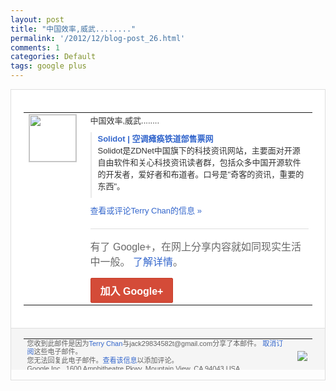 ```yaml
---
layout: post
title: "中国效率,威武........"
permalink: '/2012/12/blog-post_26.html'
comments: 1
categories: Default
tags: google plus
---
```

<!-- X-Notifications: 1:f51ad7f7d0000000 -->

<div style="border:solid 1px #dfdfdf;color:#686868;font:13px Arial"><div style="background-color:#fff;padding:20px;"><table cellpadding="0" cellspacing="0"><tr><td style="padding-right:15px;vertical-align:top"><a href="https://plus.google.com/_/notifications/emlink?emr=14900066512970582018&amp;emid=CNCr9caSuLQCFQFwTAod3yQAAA&amp;path=%2F108643996575278738906&amp;dt=1356527451332&amp;uob=8"><img height="75" src="https://lh3.googleusercontent.com/-KKRGTyJ5Bl0/AAAAAAAAAAI/AAAAAAAAtnY/R4QEWIp3Ur0/s75-c-k-a/photo.jpg" style="border:solid 1px #cccccc;" width="75"/></a></td><td style="width:578px;color:#333;font:13px Arial;vertical-align:top"><div style="padding-bottom:10px">中国效率,威武........</div><div style="margin-bottom:10px;padding-left:10px; border-left:2px solid #EAEAEA"><span style="margin-right:5px"><a href="http://www.solidot.org/story?sid=32860" style="color:#3366CC;text-decoration:none"><span style="font-weight:bold">Solidot | 空调瘫痪铁道部售票网</span></a><div style="padding-bottom:10px">Solidot是ZDNet中国旗下的科技<wbr/>资讯网站，主要面对开源自由软件和关心科技<wbr/>资讯读者群，包括众多中国开源软件的开发者<wbr/>，爱好者和布道者。口号是"奇客的资讯，重<wbr/>要的东西"。</div></span></div><a href="https://plus.google.com/_/notifications/emlink?emr=14900066512970582018&amp;emid=CNCr9caSuLQCFQFwTAod3yQAAA&amp;path=%2F108643996575278738906%2Fposts%2F5FWxn6z1REs%3Fgpinv%3DAMIXal9PBO2szxYI2RtWVfbg0M9ohmaRo9_KlnddkKhpTspCUchOik5-aEBZ9658LcN3ZGtkzYaTXUP_OoQnFF5C6v5i12tzvITXc1fIWTDUiB3jttpMcjc&amp;dt=1356527451332&amp;uob=8" style="color:#3366CC;text-decoration:none">查看或评论Terry Chan的信息 »</a><div style="margin-top:20px;border-top:solid 1px #dfdfdf"><div style="padding:15px 0;color:#686868;font:16px Arial">有了 Google+，在网上分享内容就如同现实生活中一般。 <a href="http://www.google.com/+/learnmore/" style="color:#3366CC;text-decoration:none">了解详情</a>。</div><a href="https://plus.google.com/_/notifications/emlink?emr=14900066512970582018&amp;emid=CNCr9caSuLQCFQFwTAod3yQAAA&amp;path=%2F%3Fgpinv%3DAMIXal9PBO2szxYI2RtWVfbg0M9ohmaRo9_KlnddkKhpTspCUchOik5-aEBZ9658LcN3ZGtkzYaTXUP_OoQnFF5C6v5i12tzvITXc1fIWTDUiB3jttpMcjc&amp;dt=1356527451332&amp;uob=8" style="display:inline-block;padding:7px 15px;background-color:#d44b38; color:#fff;font-size:16px; font-weight:bold;border-radius:2px;-webkit-border-radius:2px; -moz-border-radius:2px;border:solid 1px #c43b28; white-space:nowrap;text-decoration:none">加入 Google+</a></div></td></tr></table></div><div style="border-top:solid 1px #dfdfdf;padding:0 20px; background-color:#f5f5f5"><table cellpadding="0" cellspacing="0" style="height:50px"><tbody><tr><td style="vertical-align:middle;width:100%; color:#636363;font:11px Arial; line-height:120%">您收到此邮件是因为<a href="https://plus.google.com/_/notifications/emlink?emr=14900066512970582018&amp;emid=CNCr9caSuLQCFQFwTAod3yQAAA&amp;path=%2F108643996575278738906%3Fgpinv%3DAMIXal9PBO2szxYI2RtWVfbg0M9ohmaRo9_KlnddkKhpTspCUchOik5-aEBZ9658LcN3ZGtkzYaTXUP_OoQnFF5C6v5i12tzvITXc1fIWTDUiB3jttpMcjc&amp;dt=1356527451332&amp;uob=8" style="color:#3366CC;text-decoration:none">Terry Chan</a>与jack29834582t@gmail.com分享了本邮件。 <a href="https://plus.google.com/_/notifications/emlink?emr=14900066512970582018&amp;emid=CNCr9caSuLQCFQFwTAod3yQAAA&amp;path=%2F_%2Fnonplus%2Femailsettings%3Fgpinv%3DAMIXal9PBO2szxYI2RtWVfbg0M9ohmaRo9_KlnddkKhpTspCUchOik5-aEBZ9658LcN3ZGtkzYaTXUP_OoQnFF5C6v5i12tzvITXc1fIWTDUiB3jttpMcjc%26est%3DADH5u8WlREY8_FRqApZ9Jsp1-aomDOU5uSo2uNEaB6h1sJasp1l3k1EX2MOXWbO00LsA9eoNCIvhomA2AUtyHJsIzrN5sVNGjmTkAvaMijcTJMm3hRnl1e618MqLOiAkfTgrn95WGzoazesgSKxpCwFnW0MAl2bZzA&amp;dt=1356527451332&amp;uob=8" style="color:#3366CC;text-decoration:none">取消订阅</a>这些电子邮件。<br/>您无法回复此电子邮件。<a href="https://plus.google.com/_/notifications/emlink?emr=14900066512970582018&amp;emid=CNCr9caSuLQCFQFwTAod3yQAAA&amp;path=%2F108643996575278738906%2Fposts%2F5FWxn6z1REs%3Fgpinv%3DAMIXal9PBO2szxYI2RtWVfbg0M9ohmaRo9_KlnddkKhpTspCUchOik5-aEBZ9658LcN3ZGtkzYaTXUP_OoQnFF5C6v5i12tzvITXc1fIWTDUiB3jttpMcjc&amp;dt=1356527451332&amp;uob=8" style="color:#3366CC;text-decoration:none">查看该信息</a>以添加评论。<br/>Google Inc., 1600 Amphitheatre Pkwy, Mountain View, CA 94043 USA<br/></td><td><img src="https://ssl.gstatic.com/s2/oz/images/notifications/logo/google-plus-6617a72bb36cc548861652780c9e6ff1.png"/></td></tr></tbody></table></div></div>
